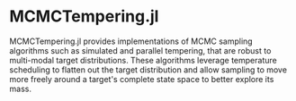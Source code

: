 # MCMCTempering.jl

MCMCTempering.jl provides implementations of MCMC sampling algorithms such as simulated and parallel tempering, that are robust to multi-modal target distributions. These algorithms leverage temperature scheduling to flatten out the target distribution and allow sampling to move more freely around a target's complete state space to better explore its mass.
